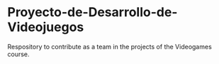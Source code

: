 Proyecto-de-Desarrollo-de-Videojuegos
=====================================

Respository to contribute as a team in the projects of the Videogames course.
